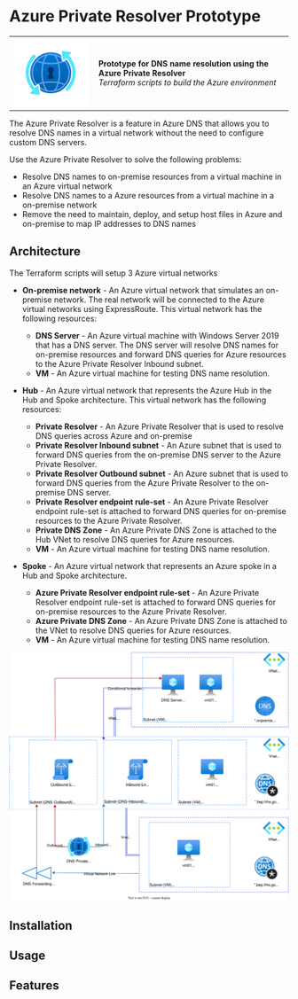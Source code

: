 # Azure Private Resolver Prototype

<table style="width: 100%; border-style: none;"><tr>
<td style="width: 140px; text-align: center;"><a href="https://learn.microsoft.com/en-us/azure/dns/dns-private-resolver-overview"><img width="130px" src="./docs/images/dns-private-resolver-logo.png" alt="Azure Private Resolver logo"/></a></td>
<td>
<strong>Prototype for DNS name resolution using the Azure Private Resolver</strong><br />
<i>Terraform scripts to build the Azure environment</i><br />
</td>
</tr></table>

The Azure Private Resolver is a feature in Azure DNS that allows you to resolve DNS names in a virtual network without the need to configure custom DNS servers. 

Use the Azure Private Resolver to solve the following problems:
- Resolve DNS names to on-premise resources from a virtual machine in an Azure virtual network 
- Resolve DNS names to a Azure resources from a virtual machine in a on-premise network
- Remove the need to maintain, deploy, and setup host files in Azure and on-premise to map IP addresses to DNS names

## Architecture

The Terraform scripts will setup 3 Azure virtual networks
- **On-premise network** - An Azure virtual network that simulates an on-premise network. The real network will be connected to the Azure virtual networks using ExpressRoute. This virtual network has the following resources:
  - **DNS Server** - An Azure virtual machine with Windows Server 2019 that has a DNS server. The DNS server will resolve DNS names for on-premise resources and forward DNS queries for Azure resources to the Azure Private Resolver Inbound subnet.
  - **VM** - An Azure virtual machine for testing DNS name resolution.

- **Hub** - An Azure virtual network that represents the Azure Hub in the Hub and Spoke architecture. This virtual network has the following resources:
    - **Private Resolver** - An Azure Private Resolver that is used to resolve DNS queries across Azure and on-premise
    - **Private Resolver Inbound subnet** - An Azure subnet that is used to forward DNS queries from the on-premise DNS server to the Azure Private Resolver.
    - **Private Resolver Outbound subnet** - An Azure subnet that is used to forward DNS queries from the Azure Private Resolver to the on-premise DNS server.
    - **Private Resolver endpoint rule-set** - An Azure Private Resolver endpoint rule-set is attached to forward DNS queries for on-premise resources to the Azure Private Resolver.
    - **Private DNS Zone** - An Azure Private DNS Zone is attached to the Hub VNet to resolve DNS queries for Azure resources.
    - **VM** - An Azure virtual machine for testing DNS name resolution.

- **Spoke** - An Azure virtual network that represents an Azure spoke in a Hub and Spoke architecture. 
    - **Azure Private Resolver endpoint rule-set** - An Azure Private Resolver endpoint rule-set is attached to forward DNS queries for on-premise resources to the Azure Private Resolver.
    - **Azure Private DNS Zone** - An Azure Private DNS Zone is attached to the VNet to resolve DNS queries for Azure resources.
    - **VM** - An Azure virtual machine for testing DNS name resolution.


![Alt text](docs/images/private-resolver-demo.svg)

## Installation

## Usage

## Features

